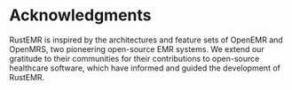 ---
---

# Acknowledgments

RustEMR is inspired by the architectures and feature sets of OpenEMR and OpenMRS, two pioneering open-source EMR systems. We extend our gratitude to their communities for their contributions to open-source healthcare software, which have informed and guided the development of RustEMR.
